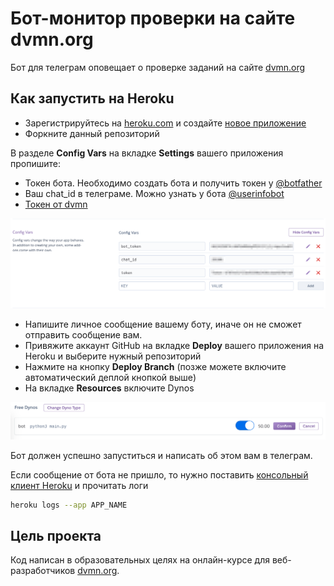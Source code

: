 # Бот-монитор проверки на сайте dvmn.org

Бот для телеграм оповещает о проверке заданий на сайте [dvmn.org](https://dvmn.org/)

## Как запустить на Heroku

* Зарегистрируйтесь на [heroku.com](https://www.heroku.com/) и создайте [новое приложение](https://dashboard.heroku.com/new-app)
* Форкните данный репозиторий

В разделе **Config Vars** на вкладке **Settings** вашего приложения пропишите:
- Токен бота. Необходимо создать бота и получить токен у [@botfather](https://t-do.ru/botfather)
- Ваш chat_id в телеграме. Можно узнать у бота [@userinfobot](https://t-do.ru/userinfobot)
- [Токен от dvmn](https://dvmn.org/api/docs/)

![config vars](https://raw.githubusercontent.com/tumkir/dvmn_telegram_bot/master/image/config_vars.png)

- Напишите личное сообщение вашему боту, иначе он не сможет отправить сообщение вам.
- Привяжите аккаунт GitHub на вкладке **Deploy** вашего приложения на Heroku и выберите нужный репозиторий
- Нажмите на кнопку **Deploy Branch** (позже можете включите автоматический деплой кнопкой выше)
- На вкладке **Resources** включите Dynos

![dynos](https://raw.githubusercontent.com/tumkir/dvmn_telegram_bot/master/image/dynos.png)

Бот должен успешно запуститься и написать об этом вам в телеграм.

Если сообщение от бота не пришло, то нужно поставить [консольный клиент Heroku](https://devcenter.heroku.com/articles/heroku-cli#download-and-install) и прочитать логи

```bash
heroku logs --app APP_NAME
```

## Цель проекта

Код написан в образовательных целях на онлайн-курсе для веб-разработчиков [dvmn.org](https://dvmn.org/).